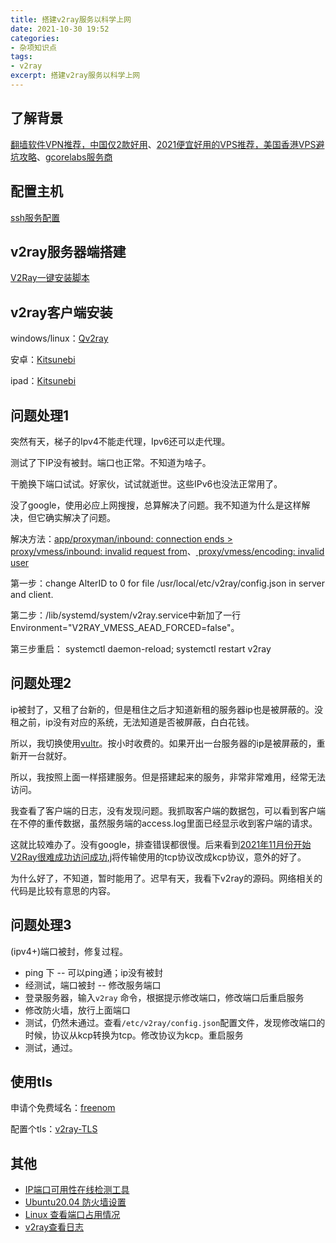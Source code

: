 ```yaml
---
title: 搭建v2ray服务以科学上网
date: 2021-10-30 19:52
categories: 
- 杂项知识点
tags:
- v2ray
excerpt: 搭建v2ray服务以科学上网
---
```


## 了解背景

[翻墙软件VPN推荐，中国仅2款好用](https://github.com/vpncn/vpncn.github.io)、[2021便宜好用的VPS推荐，美国香港VPS避坑攻略](https://vpsda.github.io/)、[gcorelabs服务商](https://gcorelabs.com/about/)

## 配置主机

[ssh服务配置](https://blog.csdn.net/sinat_38816924/article/details/120561158)

## v2ray服务器端搭建

[V2Ray一键安装脚本](https://github.com/233boy/v2ray/wiki/V2Ray%E4%B8%80%E9%94%AE%E5%AE%89%E8%A3%85%E8%84%9A%E6%9C%AC)

## v2ray客户端安装

windows/linux：[Qv2ray](https://qv2ray.net/getting-started/)

安卓：[Kitsunebi](https://github.com/eycorsican/kitsunebi-android)

ipad：[Kitsunebi](https://apps.apple.com/us/app/kitsunebi-proxy-utility/id1446584073)

## 问题处理1

突然有天，梯子的Ipv4不能走代理，Ipv6还可以走代理。

测试了下IP没有被封。端口也正常。不知道为啥子。

干脆换下端口试试。好家伙，试试就逝世。这些IPv6也没法正常用了。

没了google，使用必应上网搜搜，总算解决了问题。我不知道为什么是这样解决，但它确实解决了问题。

解决方法：[app/proxyman/inbound: connection ends > proxy/vmess/inbound: invalid request from](https://github.com/v2ray/v2ray-core/issues/2966)、[ proxy/vmess/encoding: invalid user](https://github.com/233boy/v2ray/issues/812)

第一步：change AlterID to 0 for file /usr/local/etc/v2ray/config.json in server and client.

第二步：/lib/systemd/system/v2ray.service中新加了一行Environment="V2RAY_VMESS_AEAD_FORCED=false"。

第三步重启： systemctl daemon-reload; systemctl restart v2ray

## 问题处理2

ip被封了，又租了台新的，但是租住之后才知道新租的服务器ip也是被屏蔽的。没租之前，ip没有对应的系统，无法知道是否被屏蔽，白白花钱。

所以，我切换使用[vultr](https://www.vultr.com/zh/)。按小时收费的。如果开出一台服务器的ip是被屏蔽的，重新开一台就好。

所以，我按照上面一样搭建服务。但是搭建起来的服务，非常非常难用，经常无法访问。

我查看了客户端的日志，没有发现问题。我抓取客户端的数据包，可以看到客户端在不停的重传数据，虽然服务端的access.log里面已经显示收到客户端的请求。

这就比较难办了。没有google，排查错误都很慢。后来看到[2021年11月份开始V2Ray很难成功访问成功](https://github.com/v2fly/v2ray-core/discussions/1383),j将传输使用的tcp协议改成kcp协议，意外的好了。

为什么好了，不知道，暂时能用了。迟早有天，我看下v2ray的源码。网络相关的代码是比较有意思的内容。

## 问题处理3

(ipv4+)端口被封，修复过程。

* ping 下 -- 可以ping通；ip没有被封
* 经测试，端口被封 -- 修改服务端口
* 登录服务器，输入`v2ray` 命令，根据提示修改端口，修改端口后重启服务
* 修改防火墙，放行上面端口
* 测试，仍然未通过。查看`/etc/v2ray/config.json`配置文件，发现修改端口的时候，协议从kcp转换为tcp。修改协议为kcp。重启服务
* 测试，通过。


## 使用tls

申请个免费域名：[freenom](https://www.freenom.com)

配置个tls：[v2ray-TLS](https://toutyrater.github.io/advanced/tls.html)

## 其他

* [IP端口可用性在线检测工具](https://www.toolsdaquan.com/ipcheck/)
* [Ubuntu20.04 防火墙设置](https://blog.csdn.net/cljdsc/article/details/120832554)
* [Linux 查看端口占用情况](https://www.runoob.com/w3cnote/linux-check-port-usage.html)
* [v2ray查看日志](https://github.com/233boy/v2ray/issues/631)